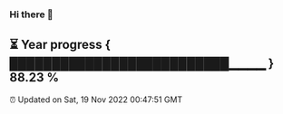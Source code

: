 ### Hi there 👋
⏳ Year progress { ██████████████████████████▁▁▁▁ } 88.23 %
---
⏰ Updated on Sat, 19 Nov 2022 00:47:51 GMT

